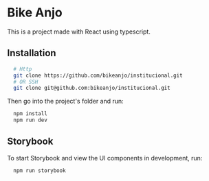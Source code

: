 # Bike Anjo

This is a project made with React using typescript.

## Installation

```bash
  # Http
  git clone https://github.com/bikeanjo/institucional.git
  # OR SSH
  git clone git@github.com:bikeanjo/institucional.git
```

Then go into the project's folder and run:

```bash
  npm install
  npm run dev
```

## Storybook

To start Storybook and view the UI components in development, run:

```bash
  npm run storybook
```
